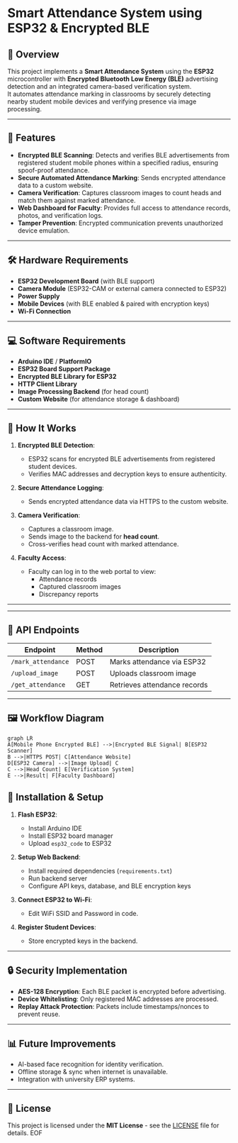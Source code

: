 
# Smart Attendance System using ESP32 & Encrypted BLE

## 📌 Overview
This project implements a **Smart Attendance System** using the **ESP32** microcontroller with **Encrypted Bluetooth Low Energy (BLE)** advertising detection and an integrated camera-based verification system.  
It automates attendance marking in classrooms by securely detecting nearby student mobile devices and verifying presence via image processing.

---

## 🚀 Features
- **Encrypted BLE Scanning**: Detects and verifies BLE advertisements from registered student mobile phones within a specified radius, ensuring spoof-proof attendance.
- **Secure Automated Attendance Marking**: Sends encrypted attendance data to a custom website.
- **Camera Verification**: Captures classroom images to count heads and match them against marked attendance.
- **Web Dashboard for Faculty**: Provides full access to attendance records, photos, and verification logs.
- **Tamper Prevention**: Encrypted communication prevents unauthorized device emulation.

---

## 🛠️ Hardware Requirements
- **ESP32 Development Board** (with BLE support)
- **Camera Module** (ESP32-CAM or external camera connected to ESP32)
- **Power Supply**
- **Mobile Devices** (with BLE enabled & paired with encryption keys)
- **Wi-Fi Connection**

---

## 💻 Software Requirements
- **Arduino IDE** / **PlatformIO**
- **ESP32 Board Support Package**
- **Encrypted BLE Library for ESP32**
- **HTTP Client Library**
- **Image Processing Backend** (for head count)
- **Custom Website** (for attendance storage & dashboard)

---

## 🔧 How It Works
1. **Encrypted BLE Detection**:  
   - ESP32 scans for encrypted BLE advertisements from registered student devices.
   - Verifies MAC addresses and decryption keys to ensure authenticity.
   
2. **Secure Attendance Logging**:  
   - Sends encrypted attendance data via HTTPS to the custom website.
   
3. **Camera Verification**:  
   - Captures a classroom image.
   - Sends image to the backend for **head count**.
   - Cross-verifies head count with marked attendance.
   
4. **Faculty Access**:  
   - Faculty can log in to the web portal to view:
     - Attendance records
     - Captured classroom images
     - Discrepancy reports

---

---

## 📡 API Endpoints
| Endpoint              | Method | Description                   |
|-----------------------|--------|--------------------------------|
| `/mark_attendance`    | POST   | Marks attendance via ESP32    |
| `/upload_image`       | POST   | Uploads classroom image        |
| `/get_attendance`     | GET    | Retrieves attendance records   |

---

## 🖼️ Workflow Diagram
```mermaid
graph LR
A[Mobile Phone Encrypted BLE] -->|Encrypted BLE Signal| B[ESP32 Scanner]
B -->|HTTPS POST| C[Attendance Website]
D[ESP32 Camera] -->|Image Upload| C
C -->|Head Count| E[Verification System]
E -->|Result| F[Faculty Dashboard]
```

## 📜 Installation & Setup

1. **Flash ESP32**:
    - Install Arduino IDE
    - Install ESP32 board manager
    - Upload `esp32_code` to ESP32

2. **Setup Web Backend**:
    - Install required dependencies (`requirements.txt`)
    - Run backend server
    - Configure API keys, database, and BLE encryption keys

3. **Connect ESP32 to Wi-Fi**:
    - Edit WiFi SSID and Password in code.

4. **Register Student Devices**:
    - Store  encrypted keys in the backend.

---

## 🔒 Security Implementation
- **AES-128 Encryption**: Each BLE packet is encrypted before advertising.
- **Device Whitelisting**: Only registered MAC addresses are processed.
- **Replay Attack Protection**: Packets include timestamps/nonces to prevent reuse.

---

## 📊 Future Improvements
- AI-based face recognition for identity verification.
- Offline storage & sync when internet is unavailable.
- Integration with university ERP systems.


---

## 📄 License
This project is licensed under the **MIT License** - see the [LICENSE](LICENSE) file for details.
EOF

